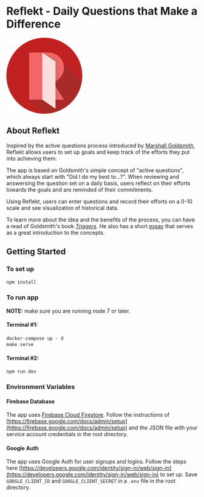 # Reflekt - Daily Questions that Make a Difference
<img src="/public/img/logo.png" width="200" alt="Reflekt Logo" />


## About Reflekt
Inspired by the active questions process introduced by [Marshall Goldsmith](http://www.marshallgoldsmith.com), Reflekt allows users to set up goals and keep track of the efforts they put into achieving them.

The app is based on Goldsmith's simple concept of "active questions", which always start with "Did I do my best to...?". When reviewing and answersing the question set on a daily basis, users reflect on their efforts towards the goals and are reminded of their commitments.

Using Reflekt, users can enter questions and record their efforts on a 0-10 scale and see visualization of historical data.

To learn more about the idea and the benefits of the process, you can have a read of Goldsmith's book [*Triggers*](https://www.amazon.com/Triggers-Creating-Behavior-Lasts-Becoming-Person-ebook/dp/B00N6PEN0Y/ref=sr_1_1?ie=UTF8&qid=1547797184&sr=8-1&keywords=trigger+goldsmith). He also has a short [essay](http://www.marshallgoldsmith.com/articles/questions-that-make-a-difference-the-daily-question-process/) that serves as a great introduction to the concepts. 


## Getting Started
### To set up

```
npm install
```

### To run app

**NOTE:**  make sure you are running node 7 or later.

#### Terminal #1:

```
docker-compose up - d
make serve
```

#### Terminal #2:
```
npm run dev
```

### Environment Variables

#### Firebase Database

The app uses [Firebase Cloud Firestore](https://firebase.google.com/docs/firestore/). Follow the instructions of [https://firebase.google.com/docs/admin/setup](https://firebase.google.com/docs/admin/setup) and the JSON file with your service account credentials in the root directory.

#### Google Auth

The app uses Google Auth for user signups and logins. Follow the steps here [https://developers.google.com/identity/sign-in/web/sign-in](https://developers.google.com/identity/sign-in/web/sign-in) to set up. Save `GOOGLE_CLIENT_ID` and `GOOGLE_CLIENT_SECRET` in a `.env` file in the root directory.


